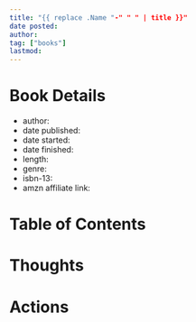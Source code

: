 ```yaml
---
title: "{{ replace .Name "-" " " | title }}"
date posted:
author: 
tag: ["books"]
lastmod: 
---
```

# Book Details
- author: 
- date published: 
- date started: 
- date finished: 
- length: 
- genre: 
- isbn-13: 
- amzn affiliate link: 

# Table of Contents


# Thoughts


# Actions